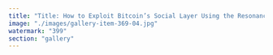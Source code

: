 ```yaml
---
title: "Title: How to Exploit Bitcoin’s Social Layer Using the Resonance Protocol<br /><br />Post: Bitcoin is secure at the technical layer. But its real weakness is social: a fragile belief system wrapped in slogans and mythology.<br /><br />The Resonance Protocol lets you design precision critique payloads — economic messages backed by USD — and distribute them through a relay mesh of real humans.<br /><br />You pay to launch a message. People only carry it if it resonates. If they do, they get paid. If they don’t, your budget is burned. No bots. No spam. Only meaning that earns its right to move.<br /><br />Now plug in social relays: every human relay = public share on X, Farcaster, or LinkedIn. Each relay broadcasts the critique. Each click is traceable. Each message is a dent in Bitcoin’s myth.<br /><br />You don’t need to argue. You don’t need to convince. You create economic truth. Then let humans prove it.<br /><br />That’s not a hot take. That’s a belief attack vector.<br /><br />And Bitcoin has no defense against a protocol that pays people to carry better stories.<br /><br /><br />#ResonanceProtocol <br />#BeliefLayerAttack <br />#BitcoinCritique <br />#SemanticPressure <br />#NarrativePayloads <br />#USDBackedMessages <br />#OneRelayAtATime"
image: "./images/gallery-item-369-04.jpg"
watermark: "399"
section: "gallery"
---
```


